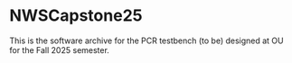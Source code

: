 # NWSCapstone25
This is the software archive for the PCR testbench (to be) designed at OU for the Fall 2025 semester.
